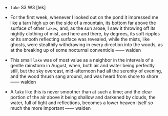 - `lake` S3 W3 [lek]



-  For the first week, whenever I looked out on the pond it impressed me like a tarn high up on the side of a mountain, its bottom far above the surface of other `lakes`, and, as the sun arose, I saw it throwing off its nightly clothing of mist, and here and there, by degrees, its soft ripples or its smooth reflecting surface was revealed, while the mists, like ghosts, were stealthily withdrawing in every direction into the woods, as at the breaking up of some nocturnal conventicle —— walden

- This small `lake` was of most value as a neighbor in the intervals of a gentle rainstorm in August, when, both air and water being perfectly still, but the sky overcast, mid-afternoon had all the serenity of evening, and the wood thrush sang around, and was heard from shore to shore —— walden

-  A `lake` like this is never smoother than at such a time; and the clear portion of the air above it being shallow and darkened by clouds, the water, full of light and reflections, becomes a lower heaven itself so much the more important —— walden